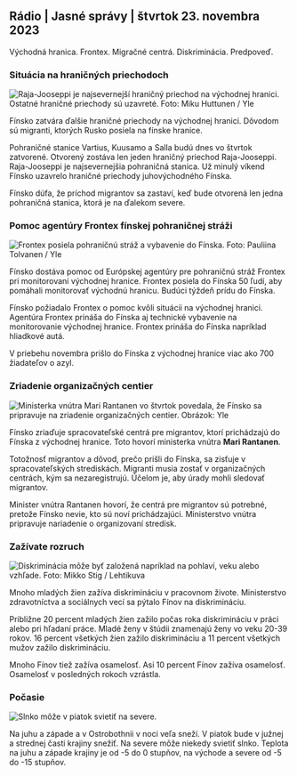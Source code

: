 ## Rádio \| Jasné správy \| štvrtok 23. novembra 2023

Východná hranica. Frontex. Migračné centrá. Diskriminácia. Predpoveď.

### Situácia na hraničných priechodoch

![Raja-Jooseppi je najsevernejší hraničný priechod na východnej hranici. Ostatné hraničné priechody sú uzavreté. Foto: Miku Huttunen / Yle](https://images.cdn.yle.fi/image/upload/c_crop,h_3216,w_5712,x_0,y_421/ar_1.7777777777777777,c_fill,g_faces,w/d_1675.0/d_1675.q_auto:eco/f_auto/fl_lossy/v1700751077/39-1205645655f665a86285)

Fínsko zatvára ďalšie hraničné priechody na východnej hranici. Dôvodom sú migranti, ktorých Rusko posiela na fínske hranice.

Pohraničné stanice Vartius, Kuusamo a Salla budú dnes vo štvrtok zatvorené. Otvorený zostáva len jeden hraničný priechod Raja-Jooseppi. Raja-Jooseppi je najsevernejšia pohraničná stanica. Už minulý víkend Fínsko uzavrelo hraničné priechody juhovýchodného Fínska.

Fínsko dúfa, že príchod migrantov sa zastaví, keď bude otvorená len jedna pohraničná stanica, ktorá je na ďalekom severe.

### Pomoc agentúry Frontex fínskej pohraničnej stráži

![Frontex posiela pohraničnú stráž a vybavenie do Fínska. Foto: Pauliina Tolvanen / Yle](https://images.cdn.yle.fi/image/upload/c_crop,h_1080,w_1919,x_0,y_0/ar_1.7777777777777777,c_fill,g_faces,w/d_1210.q_auto:eco/f_auto/fl_lossy/v1663055873/39-100697563203716d9ecd)

Fínsko dostáva pomoc od Európskej agentúry pre pohraničnú stráž Frontex pri monitorovaní východnej hranice. Frontex posiela do Fínska 50 ľudí, aby pomáhali monitorovať východnú hranicu. Budúci týždeň prídu do Fínska.

Fínsko požiadalo Frontex o pomoc kvôli situácii na východnej hranici. Agentúra Frontex prináša do Fínska aj technické vybavenie na monitorovanie východnej hranice. Frontex prináša do Fínska napríklad hliadkové autá.

V priebehu novembra prišlo do Fínska z východnej hranice viac ako 700 žiadateľov o azyl.

### Zriadenie organizačných centier

![Ministerka vnútra Mari Rantanen vo štvrtok povedala, že Fínsko sa pripravuje na zriadenie organizačných centier. Obrázok: Yle](https://images.cdn.yle.fi/image/upload/c_crop,h_1080,w_1919,x_0,y_0/ar_1.7777777777777777,c_fill,g_faces,h_675,w_1200/d/f_auto/fl_lossy/v1700721586/39-1205201655eed1e81849)

Fínsko zriaďuje spracovateľské centrá pre migrantov, ktorí prichádzajú do Fínska z východnej hranice. Toto hovorí ministerka vnútra **Mari Rantanen**.

Totožnosť migrantov a dôvod, prečo prišli do Fínska, sa zisťuje v spracovateľských strediskách. Migranti musia zostať v organizačných centrách, kým sa nezaregistrujú. Účelom je, aby úrady mohli sledovať migrantov.

Minister vnútra Rantanen hovorí, že centrá pre migrantov sú potrebné, pretože Fínsko nevie, kto sú noví prichádzajúci. Ministerstvo vnútra pripravuje nariadenie o organizovaní stredísk.

### Zažívate rozruch

![Diskriminácia môže byť založená napríklad na pohlaví, veku alebo vzhľade. Foto: Mikko Stig / Lehtikuva](https://images.cdn.yle.fi/image/upload/c_crop,h_2394,w_4256,x_0,y_110/ar_1.7777777777777777,c_fill,g_faces,w/0d_1610.q_auto:eco/f_auto/fl_lossy/v1700718446/39-1205193655ee719688c7)

Mnoho mladých žien zažíva diskrimináciu v pracovnom živote. Ministerstvo zdravotníctva a sociálnych vecí sa pýtalo Fínov na diskrimináciu.

Približne 20 percent mladých žien zažilo počas roka diskrimináciu v práci alebo pri hľadaní práce. Mladé ženy v štúdii znamenajú ženy vo veku 20-39 rokov. 16 percent všetkých žien zažilo diskrimináciu a 11 percent všetkých mužov zažilo diskrimináciu.

Mnoho Fínov tiež zažíva osamelosť. Asi 10 percent Fínov zažíva osamelosť. Osamelosť v posledných rokoch vzrástla.

### Počasie

![Slnko môže v piatok svietiť na severe.](https://images.cdn.yle.fi/image/upload/c_crop,h_1080,w_1919,x_0,y_0/ar_1.7777777777777777,c_fill,g_faces,h_675w_1200/dpr_1.0/q_auto:eco/f_auto/fl_lossy/v1700752778/39-1205671655f6d69ed984)

Na juhu a západe a v Ostrobothnii v noci veľa sneží. V piatok bude v južnej a strednej časti krajiny snežiť. Na severe môže niekedy svietiť slnko. Teplota na juhu a západe krajiny je od -5 do 0 stupňov, na východe a severe od -5 do -15 stupňov.